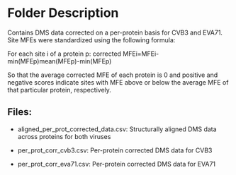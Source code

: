 # Folder Description
Contains DMS data corrected on a per-protein basis for CVB3 and EVA71. Site MFEs were standardized using the following formula:

For each site i of a protein p:
corrected MFEi=MFEi-min(MFEp)mean(MFEp)-min(MFEp)

So that the average corrected MFE of each protein is 0 and positive and negative scores indicate sites with MFE above or below the average MFE of that particular protein, respectively.

## Files:

- aligned_per_prot_corrected_data.csv: Structurally aligned DMS data across proteins for both viruses

- per_prot_corr_cvb3.csv: Per-protein corrected DMS data for CVB3

- per_prot_corr_eva71.csv: Per-protein corrected DMS data for EVA71